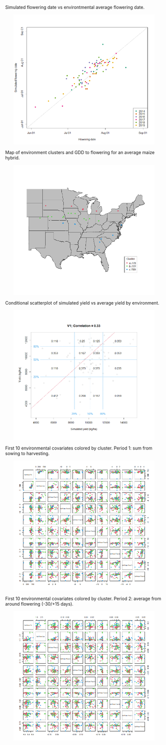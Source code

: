 
Simulated flowering date vs environtmental average flowering date.

<p align="center">
<img src="https://github.com/QuantGen/G2F_RESOURCES/blob/main/Data/Images/simv1_image1.png" width="450">
</p>

Map of environment clusters and GDD to flowering for an average maize hybrid.

<p align="center">
<img src="https://github.com/QuantGen/G2F_RESOURCES/blob/main/Data/Images/simv1_image2.png" width="450">
</p>

Conditional scatterplot of simulated yield vs average yield by environment.

<p align="center">
<img src="https://github.com/QuantGen/G2F_RESOURCES/blob/main/Data/Images/simv1_image3.png" width="450">
</p>

First 10 environmental covariates colored by cluster. Period 1: sum from sowing to harvesting.

<p align="center">
<img src="https://github.com/QuantGen/G2F_RESOURCES/blob/main/Data/Images/simv1_image4.png" width="450">
</p>

First 10 environmental covariates colored by cluster. Period 2: average from around flowering (-30/+15 days).

<p align="center">
<img src="https://github.com/QuantGen/G2F_RESOURCES/blob/main/Data/Images/simv1_image5.png" width="450">
</p>
